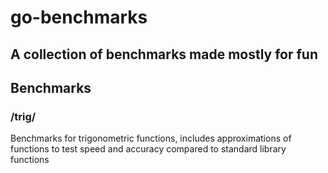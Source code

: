 # go-benchmarks

## A collection of benchmarks made mostly for fun

## Benchmarks

### /trig/

Benchmarks for trigonometric functions, includes approximations of functions to test speed and accuracy compared to standard library functions
